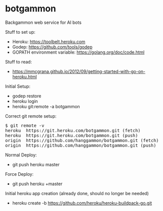 # botgammon
Backgammon web service for AI bots

Stuff to set up:

* Heroku: https://toolbelt.heroku.com
* Godep: https://github.com/tools/godep
* GOPATH environment variable: https://golang.org/doc/code.html 

Stuff to read:
* https://mmcgrana.github.io/2012/09/getting-started-with-go-on-heroku.html

Initial Setup:
* godep restore
* heroku login
* heroku git:remote -a botgammon

Correct git remote setup:

<pre>
$ git remote -v
heroku	https://git.heroku.com/botgammon.git (fetch)
heroku	https://git.heroku.com/botgammon.git (push)
origin	https://github.com/hanggammon/botgammon.git (fetch)
origin	https://github.com/hanggammon/botgammon.git (push)
</pre>

Normal Deploy:
* git push heroku master

Force Deploy:
* git push heroku +master

Initial heroku app creation (already done, should no longer be needed)
* heroku create -b https://github.com/heroku/heroku-buildpack-go.git
